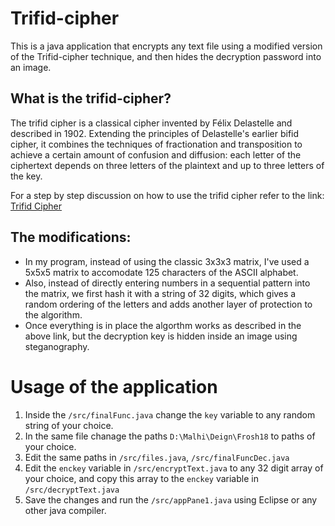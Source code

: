 # Trifid-cipher
This is a java application that encrypts any text file using a modified version of the Trifid-cipher technique, and then hides the decryption password into an image.

## What is the trifid-cipher?
The trifid cipher is a classical cipher invented by Félix Delastelle and described in 1902. Extending the principles of Delastelle's earlier bifid cipher, it combines the techniques of fractionation and transposition to achieve a certain amount of confusion and diffusion: each letter of the ciphertext depends on three letters of the plaintext and up to three letters of the key.

For a step by step discussion on how to use the trifid cipher refer to the link: [Trifid Cipher](https://en.wikipedia.org/wiki/Trifid_cipher)

## The modifications:
- In my program, instead of using the classic 3x3x3 matrix, I've used a 5x5x5 matrix to accomodate 125 characters of the ASCII alphabet.
- Also, instead of directly entering numbers in a sequential pattern into the matrix, we first hash it with a string of 32 digits, which gives a random ordering of the letters and adds another layer of protection to the algorithm.
- Once everything is in place the algorthm works as described in the above link, but the decryption key is hidden inside an image using steganography.

# Usage of the application
1. Inside the `/src/finalFunc.java` change the `key` variable to any random string of your choice.
1. In the same file chanage the paths `D:\Malhi\Deign\Frosh18` to paths of your choice.
1. Edit the same paths in `/src/files.java`, `/src/finalFuncDec.java`
1. Edit the `enckey` variable in `/src/encryptText.java` to any 32 digit array of your choice, and copy this array to the `enckey` variable in `/src/decryptText.java`
1. Save the changes and run the `/src/appPane1.java` using Eclipse or any other java compiler.
